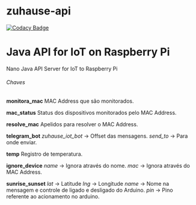 # zuhause-api

[![Codacy Badge](https://api.codacy.com/project/badge/Grade/0822e76a97d644d2afcefc032e9453d5)](https://app.codacy.com/app/edufolly/zuhause-api?utm_source=github.com&utm_medium=referral&utm_content=edufolly/zuhause-api&utm_campaign=badger)

Java API for IoT on Raspberry Pi
=======
Nano Java API Server for IoT to Raspberry Pi

###### Chaves
**monitora_mac**
MAC Address que são monitorados.

**mac_status**
Status dos dispositivos monitorados pelo MAC Address.

**resolve_mac**
Apelidos para resolver o MAC Address.

**telegram_bot**
*zuhause_iot_bot* -> Offset das mensagens.
*send_to* -> Para onde enviar.

**temp**
Registro de temperatura.

**ignore_device**
*name* -> Ignora através do nome.
*mac* -> Ignora através do MAC Address.

**sunrise_sunset**
*lat* -> Latitude
*lng* -> Longitude
*name* -> Nome na mensagem e controle de ligado e desligado do Arduino.
*pin* -> Pino referente ao acionamento no arduino.